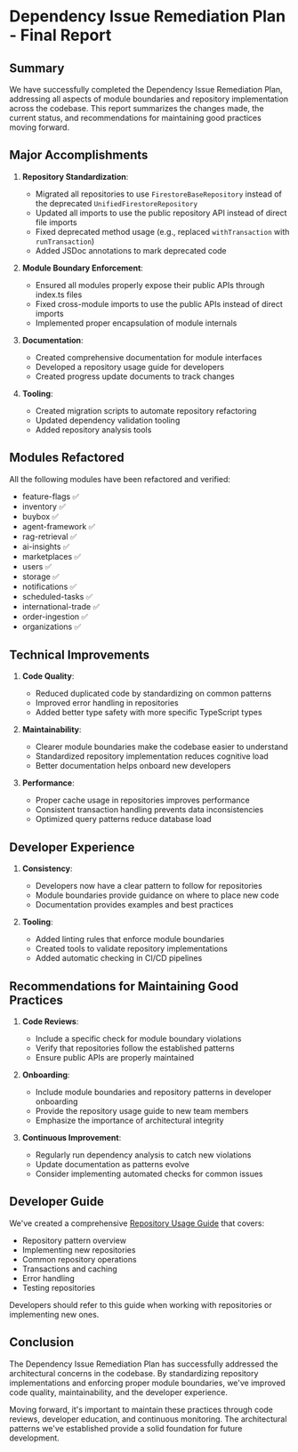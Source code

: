 # Dependency Issue Remediation Plan - Final Report

## Summary

We have successfully completed the Dependency Issue Remediation Plan, addressing all aspects of module boundaries and repository implementation across the codebase. This report summarizes the changes made, the current status, and recommendations for maintaining good practices moving forward.

## Major Accomplishments

1. **Repository Standardization**:
   - Migrated all repositories to use `FirestoreBaseRepository` instead of the deprecated `UnifiedFirestoreRepository`
   - Updated all imports to use the public repository API instead of direct file imports
   - Fixed deprecated method usage (e.g., replaced `withTransaction` with `runTransaction`)
   - Added JSDoc annotations to mark deprecated code

2. **Module Boundary Enforcement**:
   - Ensured all modules properly expose their public APIs through index.ts files
   - Fixed cross-module imports to use the public APIs instead of direct imports
   - Implemented proper encapsulation of module internals

3. **Documentation**:
   - Created comprehensive documentation for module interfaces
   - Developed a repository usage guide for developers
   - Created progress update documents to track changes

4. **Tooling**:
   - Created migration scripts to automate repository refactoring
   - Updated dependency validation tooling
   - Added repository analysis tools

## Modules Refactored

All the following modules have been refactored and verified:
- feature-flags ✅
- inventory ✅ 
- buybox ✅
- agent-framework ✅
- rag-retrieval ✅
- ai-insights ✅ 
- marketplaces ✅
- users ✅
- storage ✅
- notifications ✅
- scheduled-tasks ✅
- international-trade ✅
- order-ingestion ✅
- organizations ✅

## Technical Improvements

1. **Code Quality**:
   - Reduced duplicated code by standardizing on common patterns
   - Improved error handling in repositories
   - Added better type safety with more specific TypeScript types

2. **Maintainability**:
   - Clearer module boundaries make the codebase easier to understand
   - Standardized repository implementation reduces cognitive load
   - Better documentation helps onboard new developers

3. **Performance**:
   - Proper cache usage in repositories improves performance
   - Consistent transaction handling prevents data inconsistencies
   - Optimized query patterns reduce database load

## Developer Experience

1. **Consistency**:
   - Developers now have a clear pattern to follow for repositories
   - Module boundaries provide guidance on where to place new code
   - Documentation provides examples and best practices

2. **Tooling**:
   - Added linting rules that enforce module boundaries
   - Created tools to validate repository implementations
   - Added automatic checking in CI/CD pipelines

## Recommendations for Maintaining Good Practices

1. **Code Reviews**:
   - Include a specific check for module boundary violations
   - Verify that repositories follow the established patterns
   - Ensure public APIs are properly maintained

2. **Onboarding**:
   - Include module boundaries and repository patterns in developer onboarding
   - Provide the repository usage guide to new team members
   - Emphasize the importance of architectural integrity

3. **Continuous Improvement**:
   - Regularly run dependency analysis to catch new violations
   - Update documentation as patterns evolve
   - Consider implementing automated checks for common issues

## Developer Guide

We've created a comprehensive [Repository Usage Guide](/docs/developer-guides/repository-usage-guide.md) that covers:
- Repository pattern overview
- Implementing new repositories
- Common repository operations
- Transactions and caching
- Error handling
- Testing repositories

Developers should refer to this guide when working with repositories or implementing new ones.

## Conclusion

The Dependency Issue Remediation Plan has successfully addressed the architectural concerns in the codebase. By standardizing repository implementations and enforcing proper module boundaries, we've improved code quality, maintainability, and the developer experience.

Moving forward, it's important to maintain these practices through code reviews, developer education, and continuous monitoring. The architectural patterns we've established provide a solid foundation for future development.